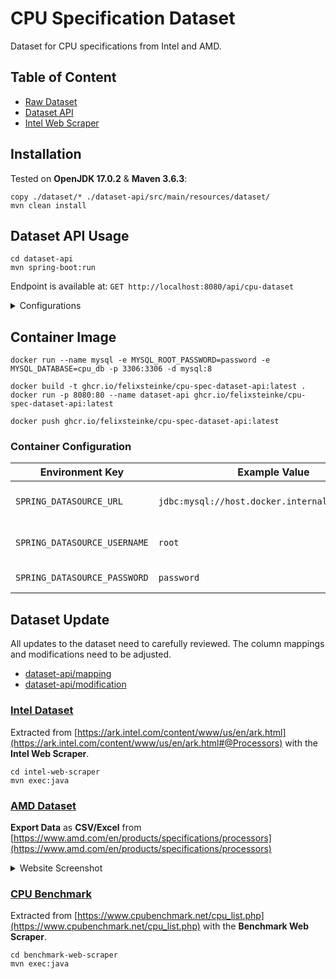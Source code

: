 # CPU Specification Dataset

Dataset for CPU specifications from Intel and AMD.

## Table of Content

* [Raw Dataset](dataset)
* [Dataset API](dataset-api/src/main/java/cpu/spec/dataset/api)
* [Intel Web Scraper](intel-web-scraper/src/main/java/cpu/spec/scraper)

## Installation

Tested on __OpenJDK 17.0.2__ & __Maven 3.6.3__:

```shell
copy ./dataset/* ./dataset-api/src/main/resources/dataset/
mvn clean install
```

## Dataset API Usage

```shell
cd dataset-api
mvn spring-boot:run
```

Endpoint is available at: `GET http://localhost:8080/api/cpu-dataset`

<details>
  <summary>Configurations</summary>

[dataset-api/application.properties](dataset-api/src/main/resources)

| Property                                     | Example Value                         | Description                        |
|----------------------------------------------|---------------------------------------|------------------------------------|
| `spring.datasource.url`                      | `jdbc:mysql://localhost:3306/cpu_db`  | Full url to a MySQL database       |
| `spring.datasource.username`                 | `root`                                | Username and usually root          |
| `spring.datasource.password`                 | `password`                            | Custom password                    |
| `spring.jpa.properties.hibernate.dialect`    | `org.hibernate.dialect.MySQL8Dialect` |                                    |
| `spring.jpa.hibernate.ddl-auto`              | `update` or `validate`                | Table schema update mode           |
| `spring.jpa.defer-datasource-initialization` | `false` or `true`                     | Defer database update with dataset |
| `logging.level.root`                         | `INFO` or `DEBUG`                     |                                    |
| `spring.jpa.show-sql`                        | `false` or `true`                     |                                    |

</details>

## Container Image

```shell
docker run --name mysql -e MYSQL_ROOT_PASSWORD=password -e MYSQL_DATABASE=cpu_db -p 3306:3306 -d mysql:8
```

```shell
docker build -t ghcr.io/felixsteinke/cpu-spec-dataset-api:latest .
docker run -p 8080:80 --name dataset-api ghcr.io/felixsteinke/cpu-spec-dataset-api:latest
```

```shell
docker push ghcr.io/felixsteinke/cpu-spec-dataset-api:latest
```

### Container Configuration

| Environment Key              | Example Value                                   | Description                  |
|------------------------------|-------------------------------------------------|------------------------------|
| `SPRING_DATASOURCE_URL`      | `jdbc:mysql://host.docker.internal:3306/cpu_db` | Full url to a MySQL database |
| `SPRING_DATASOURCE_USERNAME` | `root`                                          | Username and usually root    |
| `SPRING_DATASOURCE_PASSWORD` | `password`                                      | Custom password              |

## Dataset Update

All updates to the dataset need to carefully reviewed. The column mappings and modifications need to be adjusted.

* [dataset-api/mapping](dataset-api/src/main/java/cpu/spec/dataset/api/mapping/CsvColumnIndexMapping.java)
* [dataset-api/modification](dataset-api/src/main/java/cpu/spec/dataset/api/mapping/CsvColumnModification.java)

### [Intel Dataset](dataset/intel-cpus.csv)

Extracted from
[https://ark.intel.com/content/www/us/en/ark.html](https://ark.intel.com/content/www/us/en/ark.html#@Processors)
with the __Intel Web Scraper__.

```shell
cd intel-web-scraper
mvn exec:java
```

### [AMD Dataset](dataset/amd-cpus.csv)

__Export Data__ as __CSV/Excel__
from [https://www.amd.com/en/products/specifications/processors](https://www.amd.com/en/products/specifications/processors)

<details>
  <summary>Website Screenshot</summary>

![amd-csv-export](.docs/amd-csv-export.png)

</details>

### [CPU Benchmark](dataset/benchmark-cpus.csv)

Extracted from [https://www.cpubenchmark.net/cpu_list.php](https://www.cpubenchmark.net/cpu_list.php)
with the __Benchmark Web Scraper__.

```shell
cd benchmark-web-scraper
mvn exec:java
```
